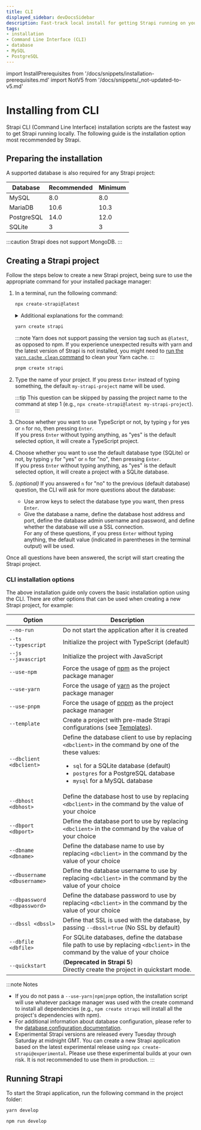 ```yaml
---
title: CLI
displayed_sidebar: devDocsSidebar
description: Fast-track local install for getting Strapi running on your computer in less than a minute.
tags:
- installation
- Command Line Interface (CLI)
- database
- MySQL
- PostgreSQL
---
```


import InstallPrerequisites from '/docs/snippets/installation-prerequisites.md'
import NotV5 from '/docs/snippets/_not-updated-to-v5.md'

# Installing from CLI

<NotV5 />

Strapi CLI (Command Line Interface) installation scripts are the fastest way to get Strapi running locally. The following guide is the installation option most recommended by Strapi.

## Preparing the installation

<InstallPrerequisites components={props.components} />

A supported database is also required for any Strapi project:

| Database   | Recommended | Minimum |
| ---------- | ----------- | ------- |
| MySQL      | 8.0         | 8.0     |
| MariaDB    | 10.6        | 10.3    |
| PostgreSQL | 14.0        | 12.0    |
| SQLite     | 3           | 3       |

:::caution
Strapi does not support MongoDB.
:::

## Creating a Strapi project

Follow the steps below to create a new Strapi project, being sure to use the appropriate command for your installed package manager:

1. In a terminal, run the following command:

    <Tabs groupId="yarn-npm">

    <TabItem value="npm" label="NPM">

    ```bash
    npx create-strapi@latest
    ```

    <details>
    <summary>Additional explanations for the command:</summary>

    * `npx` runs a command from a npm package
    * `create-strapi` is the Strapi package
    * `@latest` indicates that the latest version of Strapi is used
    
    <br/>

    Instead of npx, the traditional npm command can be used too, with `npm create strapi@latest`.

    Please note the additional dash between create and strapi when using npx: `npx create-strapi` vs. `npm create strapi`.
    </details>
    
    </TabItem>

    <TabItem value="yarn" label="Yarn">

    ```bash
    yarn create strapi
   
    ```

    :::note
    Yarn does not support passing the version tag such as `@latest`, as opposed to npm. If you experience unexpected results with yarn and the latest version of Strapi is not installed, you might need to [run the `yarn cache clean` command](https://yarnpkg.com/cli/cache/clean) to clean your Yarn cache.
    :::

    </TabItem>

    <TabItem value="pnpm" label="pnpm">

    ```bash
    pnpm create strapi
    ```
    
    </TabItem>

    </Tabs>

2. Type the name of your project. If you press `Enter` instead of typing something, the default `my-strapi-project` name will be used.

    :::tip
    This question can be skipped by passing the project name to the command at step 1 (e.g., `npx create-strapi@latest my-strapi-project`).
    :::

3. Choose whether you want to use TypeScript or not, by typing `y` for yes or `n` for no, then pressing `Enter`.<br/>If you press `Enter` without typing anything, as "yes" is the default selected option, it will create a TypeScript project.

4. Choose whether you want to use the default database type (SQLite) or not, by typing `y` for "yes" or `n` for "no", then pressing `Enter`.<br/>If you press `Enter` without typing anything, as "yes" is the default selected option, it will create a project with a SQLite database.

5. _(optional)_ If you answered `n` for "no" to the previous (default database) question, the CLI will ask for more questions about the database:

    * Use arrow keys to select the database type you want, then press `Enter`.
    * Give the database a name, define the database host address and port, define the database admin username and password, and define whether the database will use a SSL connection.<br/>For any of these questions, if you press `Enter` without typing anything, the default value (indicated in parentheses in the terminal output) will be used.

Once all questions have been answered, the script will start creating the Strapi project.

### CLI installation options

The above installation guide only covers the basic installation option using the CLI. There are other options that can be used when creating a new Strapi project, for example:

| Option | Description |
|--------|---------------------------------------------------------|
| `--no-run` | Do not start the application after it is created |
| `--ts`<br/>`--typescript` | Initialize the project with TypeScript (default) |
| `--js`<br/>`--javascript` | Initialize the project with JavaScript  |
| `--use-npm` | Force the usage of [npm](https://www.npmjs.com/) as the project package manager |
| `--use-yarn` | Force the usage of [yarn](https://yarnpkg.com/) as the project package manager |
| `--use-pnpm` | Force the usage of [pnpm](https://pnpm.io/) as the project package manager |
| `--template` | Create a project with pre-made Strapi configurations (see [Templates](/dev-docs/templates)). |
| `--dbclient <dbclient>` | Define the database client to use by replacing `<dbclient>` in the command by one of the these values:<ul><li>`sql` for a SQLite database (default)</li><li>`postgres` for a PostgreSQL database</li><li>`mysql` for a MySQL database</li></ul> |
| `--dbhost <dbhost>` | Define the database host to use by replacing `<dbclient>` in the command by the value of your choice |
| `--dbport <dbport>` | Define the database port to use by replacing `<dbclient>` in the command by the value of your choice |
| `--dbname <dbname>` | Define the database name to use by replacing `<dbclient>` in the command by the value of your choice |
| `--dbusername <dbusername>` | Define the database username to use by replacing `<dbclient>` in the command by the value of your choice |
| `--dbpassword <dbpassword>` | Define the database password to use by replacing `<dbclient>` in the command by the value of your choice |
| `--dbssl <dbssl>` | Define that SSL is used with the database, by passing `--dbssl=true` (No SSL by default) |
| `--dbfile <dbfile>` | For SQLite databases, define the database file path to use by replacing `<dbclient>` in the command by the value of your choice |
| `--quickstart` | (**Deprecated in Strapi 5**)<br/>Directly create the project in quickstart mode. |

:::note Notes
* If you do not pass a `--use-yarn|npm|pnpm` option, the installation script will use whatever package manager was used with the create command to install all dependencies (e.g., `npm create strapi` will install all the project's dependencies with npm).
* For additional information about database configuration, please refer to the [database configuration documentation](/dev-docs/configurations/database#configuration-structure).
* Experimental Strapi versions are released every Tuesday through Saturday at midnight GMT. You can create a new Strapi application based on the latest experimental release using `npx create-strapi@experimental`. Please use these experimental builds at your own risk. It is not recommended to use them in production.
:::

## Running Strapi

To start the Strapi application, run the following command in the project folder:

<Tabs groupId="yarn-npm">

<TabItem value="yarn" label="Yarn">

```bash
yarn develop
```

</TabItem>

<TabItem value="npm" label="NPM">

```bash
npm run develop
```

</TabItem>

</Tabs>
